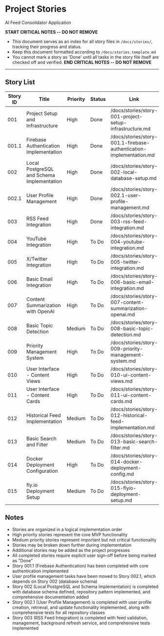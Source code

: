 # Project Stories

AI Feed Consolidator Application

**START CRITICAL NOTES -- DO NOT REMOVE**
- This document serves as an index for all story files in `/docs/stories/`, tracking their progress and status.
- Keep this document formatted according to `/docs/stories.template.md`
- You cannot mark a story as 'Done' until all tasks in the story file itself are checked off and verified.
**END CRITICAL NOTES -- DO NOT REMOVE**

---

## Story List
| Story ID | Title                                   | Priority | Status    | Link                                                   |
|----------|----------------------------------------|----------|-----------|--------------------------------------------------------|
| 001      | Project Setup and Infrastructure        | High     | Done      | /docs/stories/story-001-project-setup-infrastructure.md |
| 001.1    | Firebase Authentication Implementation  | High     | Done      | /docs/stories/story-001.1-firebase-authentication-implementation.md |
| 002      | Local PostgreSQL and Schema Implementation | High     | Done | /docs/stories/story-002-local-database-setup.md |
| 002.1    | User Profile Management                 | High     | Done | /docs/stories/story-002.1-user-profile-management.md |
| 003      | RSS Feed Integration                    | High     | Done | /docs/stories/story-003-rss-feed-integration.md         |
| 004      | YouTube Integration                     | High     | To Do     | /docs/stories/story-004-youtube-integration.md          |
| 005      | X/Twitter Integration                   | High     | To Do     | /docs/stories/story-005-twitter-integration.md          |
| 006      | Basic Email Integration                 | High     | To Do     | /docs/stories/story-006-basic-email-integration.md      |
| 007      | Content Summarization with OpenAI       | High     | To Do     | /docs/stories/story-007-content-summarization-openai.md |
| 008      | Basic Topic Detection                   | Medium   | To Do     | /docs/stories/story-008-basic-topic-detection.md        |
| 009      | Priority Management System              | High     | To Do     | /docs/stories/story-009-priority-management-system.md   |
| 010      | User Interface - Content Views          | High     | To Do     | /docs/stories/story-010-ui-content-views.md             |
| 011      | User Interface - Content Cards          | High     | To Do     | /docs/stories/story-011-ui-content-cards.md             |
| 012      | Historical Feed Implementation          | Medium   | To Do     | /docs/stories/story-012-historical-feed-implementation.md |
| 013      | Basic Search and Filter                 | Medium   | To Do     | /docs/stories/story-013-basic-search-filter.md          |
| 014      | Docker Deployment Configuration         | High     | To Do     | /docs/stories/story-014-docker-deployment-config.md     |
| 015      | fly.io Deployment Setup                 | Medium   | To Do     | /docs/stories/story-015-flyio-deployment-setup.md       |

## Notes
- Stories are organized in a logical implementation order
- High priority stories represent the core MVP functionality
- Medium priority stories represent important but not critical functionality
- Stories may be broken down further during implementation
- Additional stories may be added as the project progresses
- All completed stories require explicit user sign-off before being marked as "Done"
- Story 001.1 (Firebase Authentication) has been completed with core authentication implemented
- User profile management tasks have been moved to Story 002.1, which depends on Story 002 (database schema)
- Story 002 (Local PostgreSQL and Schema Implementation) is completed with database schema defined, repository pattern implemented, and comprehensive documentation added
- Story 002.1 (User Profile Management) is completed with user profile creation, retrieval, and update functionality implemented, along with comprehensive tests for all repository classes
- Story 003 (RSS Feed Integration) is completed with feed validation, management, background refresh service, and comprehensive tests implemented